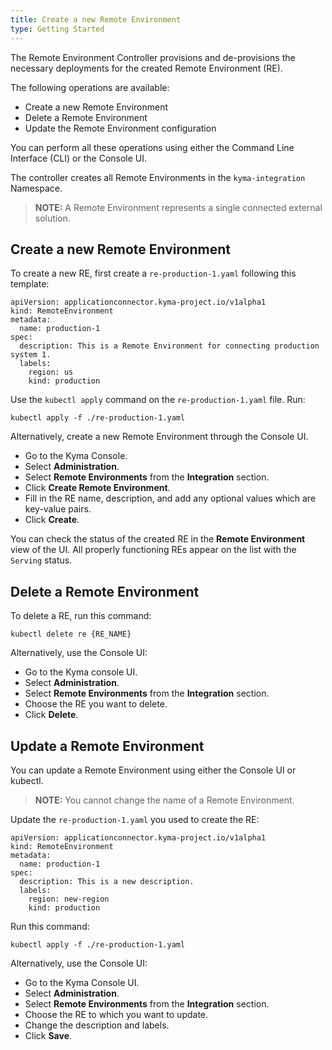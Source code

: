```yaml
---
title: Create a new Remote Environment
type: Getting Started
---
```


The Remote Environment Controller provisions and de-provisions the necessary deployments for the created Remote Environment (RE).

The following operations are available:
- Create a new Remote Environment
- Delete a Remote Environment
- Update the Remote Environment configuration

You can perform all these operations using either the Command Line Interface (CLI) or the Console UI.

The controller creates all Remote Environments in the `kyma-integration` Namespace.

>**NOTE:** A Remote Environment represents a single connected external solution.

## Create a new Remote Environment

To create a new RE, first create a `re-production-1.yaml` following this template:

```
apiVersion: applicationconnector.kyma-project.io/v1alpha1
kind: RemoteEnvironment
metadata:
  name: production-1
spec:
  description: This is a Remote Environment for connecting production system 1.
  labels:
    region: us
    kind: production
```

Use the `kubectl apply` command on the `re-production-1.yaml` file. Run:

```
kubectl apply -f ./re-production-1.yaml
```

Alternatively, create a new Remote Environment through the Console UI.  

- Go to the Kyma Console.
- Select **Administration**.
- Select **Remote Environments** from the **Integration** section.
- Click **Create Remote Environment**.
- Fill in the RE name, description, and add any optional values which are key-value pairs.
- Click **Create**.

You can check the status of the created RE in the **Remote Environment** view of the UI. All properly functioning REs appear on the list with the `Serving` status.

## Delete a Remote Environment

To delete a RE, run this command:

```
kubectl delete re {RE_NAME}
```

Alternatively, use the Console UI:

- Go to the Kyma console UI.
- Select **Administration**.
- Select **Remote Environments** from the **Integration** section.
- Choose the RE you want to delete.
- Click **Delete**.


## Update a Remote Environment

You can update a Remote Environment using either the Console UI or kubectl.

>**NOTE:** You cannot change the name of a Remote Environment.

Update the `re-production-1.yaml` you used to create the RE:

```
apiVersion: applicationconnector.kyma-project.io/v1alpha1
kind: RemoteEnvironment
metadata:
  name: production-1
spec:
  description: This is a new description.
  labels:
    region: new-region
    kind: production
```

Run this command:
```
kubectl apply -f ./re-production-1.yaml
```

Alternatively, use the Console UI:

- Go to the Kyma Console UI.
- Select **Administration**.
- Select **Remote Environments** from the **Integration** section.
- Choose the RE to which you want to update.
- Change the description and labels.
- Click **Save**.
